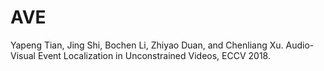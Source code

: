 # AVE

Yapeng Tian, Jing Shi, Bochen Li, Zhiyao Duan, and Chenliang Xu. Audio-Visual Event Localization in Unconstrained Videos, ECCV 2018.
